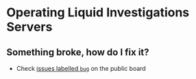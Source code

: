 # Operating Liquid Investigations Servers

## Something broke, how do I fix it?
* Check [issues labelled `bug`]() on the public board

[issues labelled `bug`]: https://github.com/orgs/liquidinvestigations/projects/1?card_filter_query=label%3Abug
